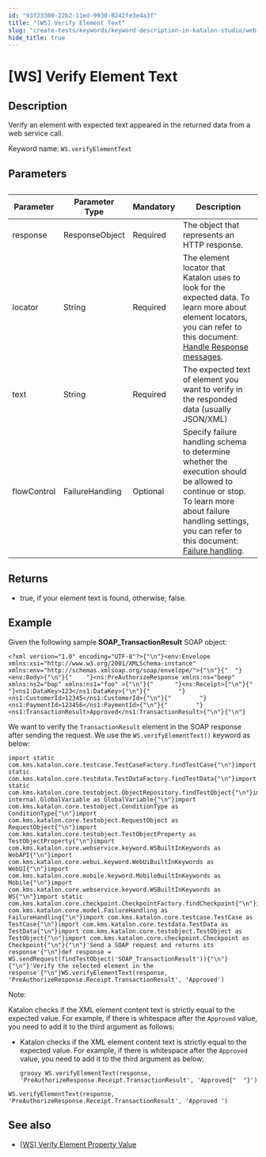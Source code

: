 ```yaml
---
id: "93f23300-22b2-11ed-9930-0242fe3e4a3f"
title: "[WS] Verify Element Text"
slug: "create-tests/keywords/keyword-description-in-katalon-studio/web-service-keywords/ws-verify-element-text"
hide_title: true
---
```


# <a id="id_0" class="anchor_top_offset"/><a id="ariaid-title1" class="anchor_top_offset"/>[WS] Verify Element Text


## <a id="id_0__id_1" class="anchor_top_offset"/>Description

<p xmlns="http://www.w3.org/1999/xhtml" className="p">Verify an element with expected text appeared in the returned data from a web service call.</p> 
<p xmlns="http://www.w3.org/1999/xhtml" className="p">Keyword name: <code className="ph codeph">WS.verifyElementText</code></p> 

## <a id="id_0__id_2" class="anchor_top_offset"/>Parameters 

<table xmlns="http://www.w3.org/1999/xhtml" className="table anchor_top_offset" id="id_0__be9dcc6f-86ea-4278-812a-fc42551e9c42"><caption /><thead className="thead"><tr className><th className="entry anchor_top_offset" id="id_0__be9dcc6f-86ea-4278-812a-fc42551e9c42__entry__1">Parameter</th><th className="entry anchor_top_offset" id="id_0__be9dcc6f-86ea-4278-812a-fc42551e9c42__entry__2">Parameter Type</th><th className="entry anchor_top_offset" id="id_0__be9dcc6f-86ea-4278-812a-fc42551e9c42__entry__3">Mandatory</th><th className="entry anchor_top_offset" id="id_0__be9dcc6f-86ea-4278-812a-fc42551e9c42__entry__4">Description</th></tr></thead><tbody className="tbody"><tr className><td className="entry" headers="id_0__be9dcc6f-86ea-4278-812a-fc42551e9c42__entry__1 id_0__be9dcc6f-86ea-4278-812a-fc42551e9c42__entry__2 id_0__be9dcc6f-86ea-4278-812a-fc42551e9c42__entry__3 id_0__be9dcc6f-86ea-4278-812a-fc42551e9c42__entry__4 ">response</td><td className="entry" headers="id_0__be9dcc6f-86ea-4278-812a-fc42551e9c42__entry__1 id_0__be9dcc6f-86ea-4278-812a-fc42551e9c42__entry__2 id_0__be9dcc6f-86ea-4278-812a-fc42551e9c42__entry__3 id_0__be9dcc6f-86ea-4278-812a-fc42551e9c42__entry__4 ">ResponseObject</td><td className="entry" headers="id_0__be9dcc6f-86ea-4278-812a-fc42551e9c42__entry__1 id_0__be9dcc6f-86ea-4278-812a-fc42551e9c42__entry__2 id_0__be9dcc6f-86ea-4278-812a-fc42551e9c42__entry__3 id_0__be9dcc6f-86ea-4278-812a-fc42551e9c42__entry__4 ">Required</td><td className="entry" headers="id_0__be9dcc6f-86ea-4278-812a-fc42551e9c42__entry__1 id_0__be9dcc6f-86ea-4278-812a-fc42551e9c42__entry__2 id_0__be9dcc6f-86ea-4278-812a-fc42551e9c42__entry__3 id_0__be9dcc6f-86ea-4278-812a-fc42551e9c42__entry__4 ">The object that represents an HTTP response.</td></tr><tr className><td className="entry" headers="id_0__be9dcc6f-86ea-4278-812a-fc42551e9c42__entry__1 id_0__be9dcc6f-86ea-4278-812a-fc42551e9c42__entry__2 id_0__be9dcc6f-86ea-4278-812a-fc42551e9c42__entry__3 id_0__be9dcc6f-86ea-4278-812a-fc42551e9c42__entry__4 ">locator</td><td className="entry" headers="id_0__be9dcc6f-86ea-4278-812a-fc42551e9c42__entry__1 id_0__be9dcc6f-86ea-4278-812a-fc42551e9c42__entry__2 id_0__be9dcc6f-86ea-4278-812a-fc42551e9c42__entry__3 id_0__be9dcc6f-86ea-4278-812a-fc42551e9c42__entry__4 ">String</td><td className="entry" headers="id_0__be9dcc6f-86ea-4278-812a-fc42551e9c42__entry__1 id_0__be9dcc6f-86ea-4278-812a-fc42551e9c42__entry__2 id_0__be9dcc6f-86ea-4278-812a-fc42551e9c42__entry__3 id_0__be9dcc6f-86ea-4278-812a-fc42551e9c42__entry__4 ">Required</td><td className="entry" headers="id_0__be9dcc6f-86ea-4278-812a-fc42551e9c42__entry__1 id_0__be9dcc6f-86ea-4278-812a-fc42551e9c42__entry__2 id_0__be9dcc6f-86ea-4278-812a-fc42551e9c42__entry__3 id_0__be9dcc6f-86ea-4278-812a-fc42551e9c42__entry__4 ">The element locator that Katalon uses to look for the expected data. To learn more about element locators, you can refer to this document: <a className="xref" href="/create-tests/test-objects/api-test-objects/handle-response-messages-in-katalon-studio">Handle Response messages</a>.</td></tr><tr className><td className="entry" headers="id_0__be9dcc6f-86ea-4278-812a-fc42551e9c42__entry__1 id_0__be9dcc6f-86ea-4278-812a-fc42551e9c42__entry__2 id_0__be9dcc6f-86ea-4278-812a-fc42551e9c42__entry__3 id_0__be9dcc6f-86ea-4278-812a-fc42551e9c42__entry__4 ">text</td><td className="entry" headers="id_0__be9dcc6f-86ea-4278-812a-fc42551e9c42__entry__1 id_0__be9dcc6f-86ea-4278-812a-fc42551e9c42__entry__2 id_0__be9dcc6f-86ea-4278-812a-fc42551e9c42__entry__3 id_0__be9dcc6f-86ea-4278-812a-fc42551e9c42__entry__4 ">String</td><td className="entry" headers="id_0__be9dcc6f-86ea-4278-812a-fc42551e9c42__entry__1 id_0__be9dcc6f-86ea-4278-812a-fc42551e9c42__entry__2 id_0__be9dcc6f-86ea-4278-812a-fc42551e9c42__entry__3 id_0__be9dcc6f-86ea-4278-812a-fc42551e9c42__entry__4 ">Required</td><td className="entry" headers="id_0__be9dcc6f-86ea-4278-812a-fc42551e9c42__entry__1 id_0__be9dcc6f-86ea-4278-812a-fc42551e9c42__entry__2 id_0__be9dcc6f-86ea-4278-812a-fc42551e9c42__entry__3 id_0__be9dcc6f-86ea-4278-812a-fc42551e9c42__entry__4 ">The expected text of element you want to verify in the responded data (usually JSON/XML)</td></tr><tr className><td className="entry" headers="id_0__be9dcc6f-86ea-4278-812a-fc42551e9c42__entry__1 id_0__be9dcc6f-86ea-4278-812a-fc42551e9c42__entry__2 id_0__be9dcc6f-86ea-4278-812a-fc42551e9c42__entry__3 id_0__be9dcc6f-86ea-4278-812a-fc42551e9c42__entry__4 ">flowControl</td><td className="entry" headers="id_0__be9dcc6f-86ea-4278-812a-fc42551e9c42__entry__1 id_0__be9dcc6f-86ea-4278-812a-fc42551e9c42__entry__2 id_0__be9dcc6f-86ea-4278-812a-fc42551e9c42__entry__3 id_0__be9dcc6f-86ea-4278-812a-fc42551e9c42__entry__4 ">FailureHandling</td><td className="entry" headers="id_0__be9dcc6f-86ea-4278-812a-fc42551e9c42__entry__1 id_0__be9dcc6f-86ea-4278-812a-fc42551e9c42__entry__2 id_0__be9dcc6f-86ea-4278-812a-fc42551e9c42__entry__3 id_0__be9dcc6f-86ea-4278-812a-fc42551e9c42__entry__4 ">Optional</td><td className="entry" headers="id_0__be9dcc6f-86ea-4278-812a-fc42551e9c42__entry__1 id_0__be9dcc6f-86ea-4278-812a-fc42551e9c42__entry__2 id_0__be9dcc6f-86ea-4278-812a-fc42551e9c42__entry__3 id_0__be9dcc6f-86ea-4278-812a-fc42551e9c42__entry__4 ">Specify failure handling schema to determine whether the execution should be allowed to continue or stop. To learn more about failure handling settings, you can refer to this document: <a className="xref" href="/maintain/configure-failure-handling-settings-in-katalon-studio#id_1">Failure handling</a>.</td></tr></tbody></table> 

## <a id="id_0__id_3" class="anchor_top_offset"/>Returns

<ul xmlns="http://www.w3.org/1999/xhtml" className="ul"><li className="li"> <span className="ph uicontrol">true</span>, if your element text is found, otherwise; <span className="ph uicontrol">false</span>. </li></ul> 

## Example

<p xmlns="http://www.w3.org/1999/xhtml" className="p">Given the following sample <strong className="ph b">SOAP_TransactionResult</strong> SOAP object:</p> 
<pre xmlns="http://www.w3.org/1999/xhtml" className="pre codeblock"><code>&lt;?xml version="1.0" encoding="UTF-8"?&gt;{"\n"}&lt;env:Envelope xmlns:xsi="http://www.w3.org/2001/XMLSchema-instance" xmlns:env="http://schemas.xmlsoap.org/soap/envelope/"&gt;{"\n"}{"  "}&lt;env:Body&gt;{"\n"}{"    "}&lt;ns:PreAuthorizeResponse xmlns:ns="beep" xmlns:ns2="bop" xmlns:ns1="foo" &gt;{"\n"}{"      "}&lt;ns:Receipt&gt;{"\n"}{"        "}&lt;ns1:DataKey&gt;123&lt;/ns1:DataKey&gt;{"\n"}{"        "}&lt;ns1:CustomerId&gt;12345&lt;/ns1:CustomerId&gt;{"\n"}{"        "}&lt;ns1:PaymentId&gt;123456&lt;/ns1:PaymentId&gt;{"\n"}{"        "}&lt;ns1:TransactionResult&gt;Approved&lt;/ns1:TransactionResult&gt;{"\n"}{"\n"}</code></pre> 
<p xmlns="http://www.w3.org/1999/xhtml" className="p">We want to verify the <code className="ph codeph">TransactionResult</code> element in the SOAP response after sending the request. We use the <code className="ph codeph">WS.verifyElementText()</code> keyword as below:</p> 
<pre xmlns="http://www.w3.org/1999/xhtml" className="pre codeblock"><code>import static com.kms.katalon.core.testcase.TestCaseFactory.findTestCase{"\n"}import static com.kms.katalon.core.testdata.TestDataFactory.findTestData{"\n"}import static com.kms.katalon.core.testobject.ObjectRepository.findTestObject{"\n"}import internal.GlobalVariable as GlobalVariable{"\n"}import com.kms.katalon.core.testobject.ConditionType as ConditionType{"\n"}import com.kms.katalon.core.testobject.RequestObject as RequestObject{"\n"}import com.kms.katalon.core.testobject.TestObjectProperty as TestObjectProperty{"\n"}import com.kms.katalon.core.webservice.keyword.WSBuiltInKeywords as WebAPI{"\n"}import com.kms.katalon.core.webui.keyword.WebUiBuiltInKeywords as WebUI{"\n"}import com.kms.katalon.core.mobile.keyword.MobileBuiltInKeywords as Mobile{"\n"}import com.kms.katalon.core.webservice.keyword.WSBuiltInKeywords as WS{"\n"}import static com.kms.katalon.core.checkpoint.CheckpointFactory.findCheckpoint{"\n"}import com.kms.katalon.core.model.FailureHandling as FailureHandling{"\n"}import com.kms.katalon.core.testcase.TestCase as TestCase{"\n"}import com.kms.katalon.core.testdata.TestData as TestData{"\n"}import com.kms.katalon.core.testobject.TestObject as TestObject{"\n"}import com.kms.katalon.core.checkpoint.Checkpoint as Checkpoint{"\n"}{"\n"}'Send a SOAP request and returns its response'{"\n"}def response = WS.sendRequest(findTestObject('SOAP_TransactionResult')){"\n"}{"\n"}'Verify the selected element in the response'{"\n"}WS.verifyElementText(response, 'PreAuthorizeResponse.Receipt.TransactionResult', 'Approved')</code></pre> 
<div xmlns="http://www.w3.org/1999/xhtml" className="p"><div className="note note note_note"><span className="note__title">Note:</span> <p className="p">Katalon checks if the XML element content text is strictly equal to the expected value. For example, if there is whitespace after the <code className="ph codeph">Approved</code> value, you need to add it to the third argument as follows:</p><ul className="ul"><li className="li"><p className="p">Katalon checks if the XML element content text is strictly equal to the expected value. For example, if there is whitespace after the <code className="ph codeph">Approved</code> value, you need to add it to the third argument as below:</p><div className="p"><pre className="pre codeblock"><code>groovy WS.verifyElementText(response, 'PreAuthorizeResponse.Receipt.TransactionResult', 'Approved{"  "}')</code></pre></div></li></ul><div className="p"><pre className="pre codeblock"><code>WS.verifyElementText(response, 'PreAuthorizeResponse.Receipt.TransactionResult', 'Approved ')</code></pre></div></div></div>

## <a id="id_0__id_5" class="anchor_top_offset"/>See also

<ul xmlns="http://www.w3.org/1999/xhtml" className="ul"><li className="li"><a className="xref" href="/create-tests/keywords/keyword-description-in-katalon-studio/web-service-keywords/ws-verify-element-property-value">[WS] Verify Element Property Value</a></li></ul> 
